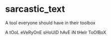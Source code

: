 # sarcastic_text
A tool everyone should have in their toolbox

A tOoL eVeRyOnE sHoUlD hAvE iN tHeIr ToOlBoX
